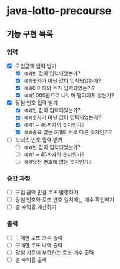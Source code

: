 # java-lotto-precourse

## 기능 구현 목록

### 입력
- [x] 구입금액 입력 받기
    - [x] `예외`빈 값이 입력되었는가?
    - [x] `예외`숫자가 아닌 값이 입력되었는가?
    - [x] `예외`0 이하의 수가 입력되었는가?
    - [x] `예외`1,000원으로 나누어 떨어지지 않는가?
- [x] 당첨 번호 입력 받기
    - [x] `예외`빈 값이 입력되었는가?
    - [x] `예외`숫자가 아닌 값이 입력되었는가?
    - [x] `예외`1 ~ 45까지의 숫자인가?
    - [x] `예외`중복 없는 6개의 서로 다른 숫자인가?
- [ ] 보너스 번호 입력 받기
    - [ ] `예외`빈 값이 입력되었는가?
    - [ ] `예외`1 ~ 45까지의 숫자인가?
    - [ ] `예외`당첨 번호에 없는 숫자인가?

### 중간 과정
- [ ] 구입 금액 만큼 로또 발행하기
- [ ] 당첨 번호와 로또 번호 일치하는 개수 확인하기
- [ ] 총 수익률 계산하기

### 출력
- [ ] 구매한 로또 개수 출력
- [ ] 구매한 로또 내역 출력
- [ ] 당첨 기준에 부합하는 로또 개수 출력
- [ ] 총 수익률 출력